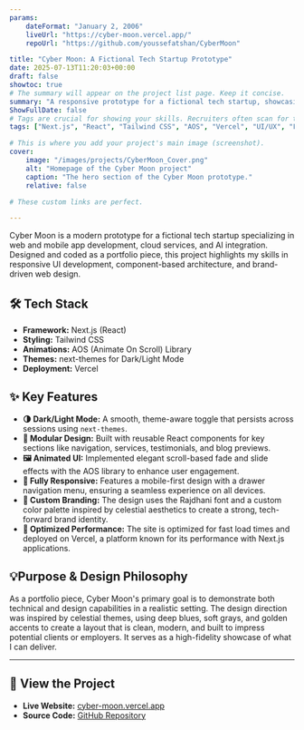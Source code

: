 ```yaml
---
params:
    dateFormat: "January 2, 2006"
    liveUrl: "https://cyber-moon.vercel.app/"
    repoUrl: "https://github.com/youssefatshan/CyberMoon"

title: "Cyber Moon: A Fictional Tech Startup Prototype"
date: 2025-07-13T11:20:03+00:00
draft: false
showtoc: true
# The summary will appear on the project list page. Keep it concise.
summary: "A responsive prototype for a fictional tech startup, showcasing component-based architecture with Next.js, responsive design with Tailwind CSS, and elegant scroll-based animations."
ShowFullDate: false
# Tags are crucial for showing your skills. Recruiters often scan for these.
tags: ["Next.js", "React", "Tailwind CSS", "AOS", "Vercel", "UI/UX", "Frontend"]

# This is where you add your project's main image (screenshot).
cover:
    image: "/images/projects/CyberMoon_Cover.png"
    alt: "Homepage of the Cyber Moon project"
    caption: "The hero section of the Cyber Moon prototype."
    relative: false

# These custom links are perfect.

---
```


Cyber Moon is a modern prototype for a fictional tech startup specializing in web and mobile app development, cloud services, and AI integration. Designed and coded as a portfolio piece, this project highlights my skills in responsive UI development, component-based architecture, and brand-driven web design.

## 🛠️ Tech Stack

* **Framework:** Next.js (React)
* **Styling:** Tailwind CSS
* **Animations:** AOS (Animate On Scroll) Library
* **Themes:** next-themes for Dark/Light Mode
* **Deployment:** Vercel

## ✨ Key Features

* **🌗 Dark/Light Mode:** A smooth, theme-aware toggle that persists across sessions using `next-themes`.
* **🧱 Modular Design:** Built with reusable React components for key sections like navigation, services, testimonials, and blog previews.
* **🖼️ Animated UI:** Implemented elegant scroll-based fade and slide effects with the AOS library to enhance user engagement.
* **📱 Fully Responsive:** Features a mobile-first design with a drawer navigation menu, ensuring a seamless experience on all devices.
* **🎨 Custom Branding:** The design uses the Rajdhani font and a custom color palette inspired by celestial aesthetics to create a strong, tech-forward brand identity.
* **🚀 Optimized Performance:** The site is optimized for fast load times and deployed on Vercel, a platform known for its performance with Next.js applications.

## 💡Purpose & Design Philosophy

As a portfolio piece, Cyber Moon's primary goal is to demonstrate both technical and design capabilities in a realistic setting. The design direction was inspired by celestial themes, using deep blues, soft grays, and golden accents to create a layout that is clean, modern, and built to impress potential clients or employers. It serves as a high-fidelity showcase of what I can deliver.

---

## 🚀 View the Project

* **Live Website:** [cyber-moon.vercel.app](https://cyber-moon.vercel.app)
* **Source Code:** [GitHub Repository](https://github.com/youssefatshan/CyberMoon)
<!-- * **Live Demo:** [cyber-moon.vercel.app]({{< param "liveUrl" >}})
* **Source Code:** [GitHub Repository]({{< param "repoUrl" >}}) -->